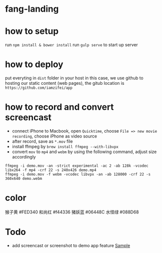 # fang-landing

# how to setup

run `npm install & bower install`
run `gulp serve` to start up server

# how to deploy

put everyting in `dist` folder in your host
in this case, we use github to hosting our static content (web pages), the gitub location is `https://github.com/iamzifei/app`

# how to record and convert screencast

* connect iPhone to Macbook, open `Quicktime`, choose `File => new movie recording`, choose iPhone as video source
* after record, save as `*.mov` file
* install ffmpeg by `brew install ffmpeg --with-libvpx`
* convert `mov` to `mp4` and `webm` by using the following command, adjust size accordingly
```
ffmpeg -i demo.mov -an -strict experimental -ac 2 -ab 128k -vcodec libx264 -f mp4 -crf 22 -s 240x426 demo.mp4
ffmpeg -i demo.mov -f webm -vcodec libvpx -an -ab 128000 -crf 22 -s 360x640 demo.webm
```

# color

猴子黄 #FED340
和尚红 #f44336
猪妖蓝 #06448C
水怪绿 #088D68

# Todo

* add screencast or screenshot to demo app feature [Sample](https://culturedcode.com/things/iphone/)
